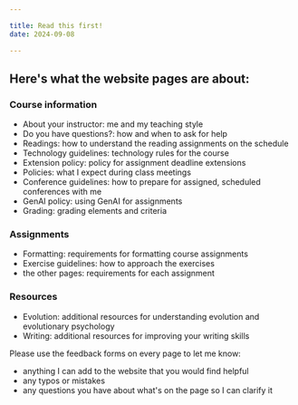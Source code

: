 ```yaml
---

title: Read this first!
date: 2024-09-08

---
```


## Here's what the website pages are about:

### Course information

- About your instructor: me and my teaching style
- Do you have questions?: how and when to ask for help
- Readings: how to understand the reading assignments on the schedule
- Technology guidelines: technology rules for the course
- Extension policy: policy for assignment deadline extensions
- Policies: what I expect during class meetings
- Conference guidelines: how to prepare for assigned, scheduled conferences with me
- GenAI policy: using GenAI for assignments
- Grading: grading elements and criteria

### Assignments

- Formatting: requirements for formatting course assignments
- Exercise guidelines: how to approach the exercises
- the other pages: requirements for each assignment

### Resources

- Evolution: additional resources for understanding evolution and evolutionary psychology
- Writing: additional resources for improving your writing skills

Please use the feedback forms on every page to let me know:

- anything I can add to the website that you would find helpful
- any typos or mistakes
- any questions you have about what's on the page so I can clarify it
